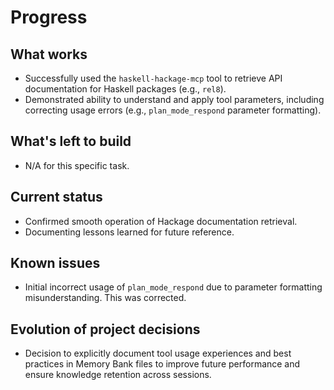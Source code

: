 # Progress

## What works
- Successfully used the `haskell-hackage-mcp` tool to retrieve API documentation for Haskell packages (e.g., `rel8`).
- Demonstrated ability to understand and apply tool parameters, including correcting usage errors (e.g., `plan_mode_respond` parameter formatting).

## What's left to build
- N/A for this specific task.

## Current status
- Confirmed smooth operation of Hackage documentation retrieval.
- Documenting lessons learned for future reference.

## Known issues
- Initial incorrect usage of `plan_mode_respond` due to parameter formatting misunderstanding. This was corrected.

## Evolution of project decisions
- Decision to explicitly document tool usage experiences and best practices in Memory Bank files to improve future performance and ensure knowledge retention across sessions.
